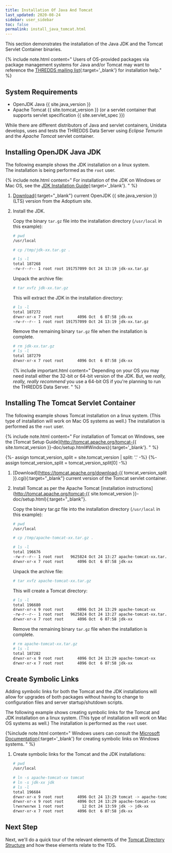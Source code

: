```yaml
---
title: Installation Of Java And Tomcat
last_updated: 2020-08-24
sidebar: user_sidebar
toc: false
permalink: install_java_tomcat.html
---
```


This section demonstrates the installation of the Java JDK and the Tomcat Servlet Container binaries.  

{% include note.html content="
Users of OS-provided packages via package management systems for Java and/or Tomcat may want to reference the [THREDDS mailing list](https://www.unidata.ucar.edu/mailing_lists/archives/thredds/){:target='_blank'} for installation help."
%}

## System Requirements

* OpenJDK Java {{ site.java_version }}
* Apache Tomcat {{ site.tomcat_version }} (or a servlet container that supports servlet specification {{ site.servlet_spec }})

While there are different distributors of Java and servlet containers, Unidata develops, uses and tests the THREDDS Data Server using _Eclipse Temurin_ and the _Apache Tomcat_ servlet container.


## Installing OpenJDK Java JDK

The following example shows the JDK installation on a linux system.  
The installation is being performed as the `root` user.

{% include note.html content="
For installation of the JDK on Windows or Mac OS, see the [JDK Installation Guide](https://https://adoptium.net/installation/){:target='_blank'}.
" %}

1.  [Download](https://adoptium.net/){:target="_blank"} current OpenJDK {{ site.java_version }} (LTS) version from the Adoptium site. 

2.  Install the JDK.

    Copy the binary `tar.gz` file into the installation directory (`/usr/local` in this example):

    ~~~bash
    # pwd
    /usr/local
    
    # cp /tmp/jdk-xx.tar.gz .

    # ls -l
    total 187268
    -rw-r--r-- 1 root root 191757099 Oct 24 13:19 jdk-xx.tar.gz
    ~~~

    Unpack the archive file:

    ~~~bash
    # tar xvfz jdk-xx.tar.gz 
    ~~~

    This will extract the JDK in the installation directory:

    ~~~bash
    # ls -l
    total 187272
    drwxr-xr-x 7 root root      4096 Oct  6 07:58 jdk-xx
    -rw-r--r-- 1 root root 191757099 Oct 24 13:19 jdk-xx.tar.gz
    ~~~

    Remove the remaining binary `tar.gz` file when the installation is complete.
   
    ~~~bash
    # rm jdk-xx.tar.gz
    # ls -l
    total 187279
    drwxr-xr-x 7 root root      4096 Oct  6 07:58 jdk-xx
    ~~~

    {% include important.html content="
    Depending on your OS you may need install either the 32-bit or 64-bit version of the JDK.
    But, we *really, really, really recommend* you use a 64-bit OS if you're planning to run the THREDDS Data Server.
    " %}

<a name="tomcat"></a>
## Installing The Tomcat Servlet Container

The following example shows Tomcat installation on a linux system. 
(This type of installation will work on Mac OS systems as well.) 
The installation is performed as the `root` user.

{% include note.html content="
For installation of Tomcat on Windows, see the [Tomcat Setup Guide](http://tomcat.apache.org/tomcat-{{ site.tomcat_version }}-doc/setup.html#Windows){:target='_blank'}.
" %}

{%- assign tomcat_version_split = site.tomcat_version | split: '.' -%} 
{%- assign tomcat_version_split = tomcat_version_split[0] -%}
 
1.  [Download](https://tomcat.apache.org/download-{{ tomcat_version_split }}.cgi){:target="_blank"} current version of the Tomcat servlet container.
 
2.  Install Tomcat as per the Apache Tomcat [installation instructions](http://tomcat.apache.org/tomcat-{{ site.tomcat_version }}-doc/setup.html){:target="_blank"}.

    Copy the binary tar.gz file into the installation directory (`/usr/local` in this example):

    ~~~bash
    # pwd
    /usr/local
    
    # cp /tmp/apache-tomcat-xx.tar.gz .

    # ls -l
    total 196676
    -rw-r--r-- 1 root root   9625824 Oct 24 13:27 apache-tomcat-xx.tar.gz
    drwxr-xr-x 7 root root      4096 Oct  6 07:58 jdk-xx
    ~~~

    Unpack the archive file:

    ~~~bash
    # tar xvfz apache-tomcat-xx.tar.gz
    ~~~

    This will create a Tomcat directory:

    ~~~bash
    # ls -l
    total 196680
    drwxr-xr-x 9 root root      4096 Oct 24 13:29 apache-tomcat-xx
    -rw-r--r-- 1 root root   9625824 Oct 24 13:27 apache-tomcat-xx.tar.gz
    drwxr-xr-x 7 root root      4096 Oct  6 07:58 jdk-xx
    ~~~

    Remove the remaining binary `tar.gz` file when the installation is complete.
   
    ~~~bash
    # rm apache-tomcat-xx.tar.gz
    # ls -l
    total 187282
    drwxr-xr-x 9 root root      4096 Oct 24 13:29 apache-tomcat-xx
    drwxr-xr-x 7 root root      4096 Oct  6 07:58 jdk-xx
    ~~~

## Create Symbolic Links

Adding symbolic links for both the Tomcat and the JDK installations will allow for upgrades of both packages without having to change to configuration files and server startup/shutdown scripts.

The following example shows creating symbolic links for the Tomcat and JDK installation on a linux system. 
(This type of installation will work on Mac OS systems as well.) 
The installation is performed as the `root` user.

{%include note.html content="
Windows users can consult the [Microsoft Documentation](https://docs.microsoft.com/en-us/windows/win32/fileio/symbolic-links){:target='_blank'} for creating symbolic links on Windows systems.
" %}

1. Create symbolic links for the Tomcat and the JDK installations:

    ~~~ bash
    # pwd
    /usr/local
    
    # ln -s apache-tomcat-xx tomcat 
    # ln -s jdk-xx jdk
    # ls -l 
    total 196684
    drwxr-xr-x 9 root root      4096 Oct 24 13:29 tomcat -> apache-tomcat-xx
    drwxr-xr-x 9 root root      4096 Oct 24 13:29 apache-tomcat-xx
    lrwxrwxrwx 1 root root        12 Oct 24 13:59 jdk -> jdk-xx
    drwxr-xr-x 7 root root      4096 Oct  6 07:58 jdk-xx
    ~~~

## Next Step

Next, we'll do a quick tour of the relevant elements of the [Tomcat Directory Structure](tomcat_dir_structure_qt.html) and how these elements relate to the TDS.
